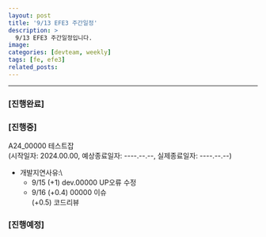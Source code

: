 ```yaml
---
layout: post
title: '9/13 EFE3 주간일정'
description: >
  9/13 EFE3 주간일정입니다.
image: 
categories: [devteam, weekly]
tags: [fe, efe3]
related_posts:
---
```

---

### [진행완료]

### [진행중]

A24_00000 테스트잡 \
(시작일자: 2024.00.00, 예상종료일자: ----.--.--, 실제종료일자: ----.--.--)

- 개발지연사유:\
  - 9/15 (+1) dev.00000 UP오류 수정
  - 9/16 (+0.4) 00000 이슈 \
         (+0.5) 코드리뷰

### [진행예정]
